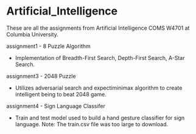 # Artificial_Intelligence

These are all the assignments from Artificial Intelligence COMS W4701 at Columbia University.

assignment1 - 8 Puzzle Algorithm
- Implementation of Breadth-First Search, Depth-First Search, A-Star Search.


assignment3 - 2048 Puzzle
- Utilizes adversarial search and expectiminimax algorithm to create intelligent being to beat 2048 game.


assignment4 - Sign Language Classifer
- Train and test model used to build a hand gesture classifier for sign language. Note: The train.csv file was too large to download.



